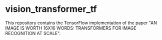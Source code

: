 # vision_transformer_tf
This repository contains the TensorFlow implementation of the paper "AN IMAGE IS WORTH 16X16 WORDS: TRANSFORMERS FOR IMAGE RECOGNITION AT SCALE".
